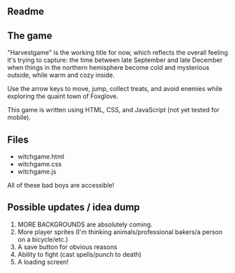 ## Readme
## The game
"Harvestgame" is the working title for now, which reflects the overall feeling it's trying to capture: the time between late September and late December when things in the northern hemisphere become cold and mysterious outside, while warm and cozy inside.

Use the arrow keys to move, jump, collect treats, and avoid enemies while exploring the quaint town of Foxglove.

This game is written using HTML, CSS, and JavaScript (not yet tested for mobile).

## Files
- witchgame.html
- witchgame.css
- witchgame.js

All of these bad boys are accessible!

## Possible updates / idea dump
1. MORE BACKGROUNDS are absolutely coming. 
2. More player sprites (I'm thinking animals/professional bakers/a person on a bicycle/etc.)
3. A save button for obvious reasons
4. Ability to fight (cast spells/punch to death)
5. A loading screen!
